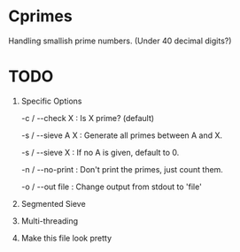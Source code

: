 Cprimes
=======

Handling smallish prime numbers. (Under 40 decimal digits?)

TODO
====

1) Specific Options

	-c / --check X     : Is X prime? (default)

	-s / --sieve A X   : Generate all primes between A and X.
	
	-s / --sieve X     : If no A is given, default to 0.
	
	-n / --no-print    : Don't print the primes, just count them.
	
	-o / --out file    : Change output from stdout to 'file'

2) Segmented Sieve

3) Multi-threading

4) Make this file look pretty
